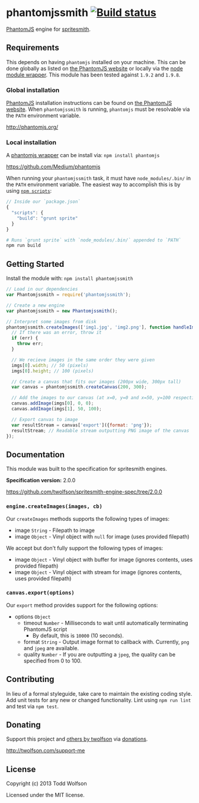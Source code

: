 # phantomjssmith [![Build status](https://travis-ci.org/twolfson/phantomjssmith.png?branch=master)](https://travis-ci.org/twolfson/phantomjssmith)

[PhantomJS][phantomjs] engine for [spritesmith][].

[phantomjs]: http://phantomjs.org/
[spritesmith]: https://github.com/Ensighten/spritesmith

## Requirements
This depends on having `phantomjs` installed on your machine. This can be done globally as listed on [the PhantomJS website][phantomjs] or locally via the [node module wrapper][npm-phantomjs]. This module has been tested against `1.9.2` and `1.9.8`.

[npm-phantomjs]: https://github.com/Medium/phantomjs

### Global installation
[PhantomJS][phantomjs] installation instructions can be found on [the PhantomJS website][phantomjs]. When `phantomjssmith` is running, `phantomjs` must be resolvable via the `PATH` environment variable.

http://phantomjs.org/

### Local installation
A [phantomjs wrapper][npm-phantomjs] can be install via: `npm install phantomjs`

https://github.com/Medium/phantomjs

When running your `phantomjssmith` task, it must have `node_modules/.bin/` in the `PATH` environment variable. The easiest way to accomplish this is by using [`npm scripts`][npm-scripts]:

[npm-scripts]: https://docs.npmjs.com/misc/scripts

```js
// Inside our `package.json`
{
  "scripts": {
    "build": "grunt sprite"
  }
}
```

```bash
# Runs `grunt sprite` with `node_modules/.bin/` appended to `PATH`
npm run build
```

## Getting Started
Install the module with: `npm install phantomjssmith`

```js
// Load in our dependencies
var Phantomjssmith = require('phantomjssmith');

// Create a new engine
var phantomjssmith = new Phantomjssmith();

// Interpret some images from disk
phantomjssmith.createImages(['img1.jpg', 'img2.png'], function handleImages (err, imgs) {
  // If there was an error, throw it
  if (err) {
    throw err;
  }

  // We recieve images in the same order they were given
  imgs[0].width; // 50 (pixels)
  imgs[0].height; // 100 (pixels)

  // Create a canvas that fits our images (200px wide, 300px tall)
  var canvas = phantomjssmith.createCanvas(200, 300);

  // Add the images to our canvas (at x=0, y=0 and x=50, y=100 respectively)
  canvas.addImage(imgs[0], 0, 0);
  canvas.addImage(imgs[1], 50, 100);

  // Export canvas to image
  var resultStream = canvas['export']({format: 'png'});
  resultStream; // Readable stream outputting PNG image of the canvas
});
```

## Documentation
This module was built to the specification for spritesmith engines.

**Specification version:** 2.0.0

https://github.com/twolfson/spritesmith-engine-spec/tree/2.0.0

### `engine.createImages(images, cb)`
Our `createImages` methods supports the following types of images:

- image `String` - Filepath to image
- image `Object` - Vinyl object with `null` for image (uses provided filepath)

We accept but don't fully support the following types of images:

- image `Object` - Vinyl object with buffer for image (ignores contents, uses provided filepath)
- image `Object` - Vinyl object with stream for image (ignores contents, uses provided filepath)

### `canvas.export(options)`
Our `export` method provides support for the following options:

- options `Object`
    - timeout `Number` - Milliseconds to wait until automatically terminating PhantomJS script
        - By default, this is `10000` (10 seconds).
    - format `String` - Output image format to callback with. Currently, `png` and `jpeg` are available.
    - quality `Number` - If you are outputting a `jpeg`, the quality can be specified from 0 to 100.

## Contributing
In lieu of a formal styleguide, take care to maintain the existing coding style. Add unit tests for any new or changed functionality. Lint using `npm run lint` and test via `npm test`.

## Donating
Support this project and [others by twolfson][twolfson-projects] via [donations][twolfson-support-me].

<http://twolfson.com/support-me>

[twolfson-projects]: http://twolfson.com/projects
[twolfson-support-me]: http://twolfson.com/support-me

## License
Copyright (c) 2013 Todd Wolfson

Licensed under the MIT license.
